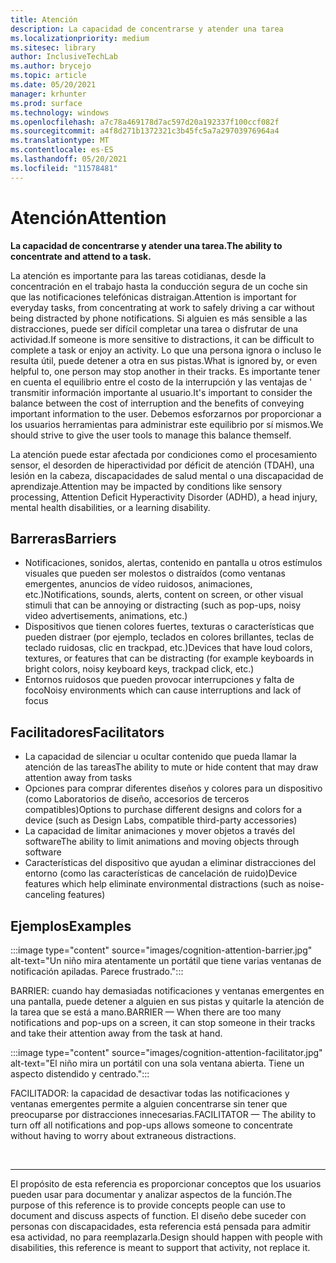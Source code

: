 ```yaml
---
title: Atención
description: La capacidad de concentrarse y atender una tarea
ms.localizationpriority: medium
ms.sitesec: library
author: InclusiveTechLab
ms.author: brycejo
ms.topic: article
ms.date: 05/20/2021
manager: krhunter
ms.prod: surface
ms.technology: windows
ms.openlocfilehash: a7c78a469178d7ac597d20a192337f100ccf082f
ms.sourcegitcommit: a4f8d271b1372321c3b45fc5a7a29703976964a4
ms.translationtype: MT
ms.contentlocale: es-ES
ms.lasthandoff: 05/20/2021
ms.locfileid: "11578481"
---
```

# <a name="attention"></a><span data-ttu-id="bd937-103">Atención</span><span class="sxs-lookup"><span data-stu-id="bd937-103">Attention</span></span>

**<span data-ttu-id="bd937-104">La capacidad de concentrarse y atender una tarea.</span><span class="sxs-lookup"><span data-stu-id="bd937-104">The ability to concentrate and attend to a task.</span></span>**

<span data-ttu-id="bd937-105">La atención es importante para las tareas cotidianas, desde la concentración en el trabajo hasta la conducción segura de un coche sin que las notificaciones telefónicas distraigan.</span><span class="sxs-lookup"><span data-stu-id="bd937-105">Attention is important for everyday tasks, from concentrating at work to safely driving a car without being distracted by phone notifications.</span></span> <span data-ttu-id="bd937-106">Si alguien es más sensible a las distracciones, puede ser difícil completar una tarea o disfrutar de una actividad.</span><span class="sxs-lookup"><span data-stu-id="bd937-106">If someone is more sensitive to distractions, it can be difficult to complete a task or enjoy an activity.</span></span> <span data-ttu-id="bd937-107">Lo que una persona ignora o incluso le resulta útil, puede detener a otra en sus pistas.</span><span class="sxs-lookup"><span data-stu-id="bd937-107">What is ignored by, or even helpful to, one person may stop another in their tracks.</span></span> <span data-ttu-id="bd937-108">Es importante tener en cuenta el equilibrio entre el costo de la interrupción y las ventajas de &apos; transmitir información importante al usuario.</span><span class="sxs-lookup"><span data-stu-id="bd937-108">It&apos;s important to consider the balance between the cost of interruption and the benefits of conveying important information to the user.</span></span> <span data-ttu-id="bd937-109">Debemos esforzarnos por proporcionar a los usuarios herramientas para administrar este equilibrio por sí mismos.</span><span class="sxs-lookup"><span data-stu-id="bd937-109">We should strive to give the user tools to manage this balance themself.</span></span> 

<span data-ttu-id="bd937-110">La atención puede estar afectada por condiciones como el procesamiento sensor, el desorden de hiperactividad por déficit de atención (TDAH), una lesión en la cabeza, discapacidades de salud mental o una discapacidad de aprendizaje.</span><span class="sxs-lookup"><span data-stu-id="bd937-110">Attention may be impacted by conditions like sensory processing, Attention Deficit Hyperactivity Disorder (ADHD), a head injury, mental health disabilities, or a learning disability.</span></span>

## <a name="barriers"></a><span data-ttu-id="bd937-111">Barreras</span><span class="sxs-lookup"><span data-stu-id="bd937-111">Barriers</span></span>

* <span data-ttu-id="bd937-112">Notificaciones, sonidos, alertas, contenido en pantalla u otros estímulos visuales que pueden ser molestos o distraídos (como ventanas emergentes, anuncios de vídeo ruidosos, animaciones, etc.)</span><span class="sxs-lookup"><span data-stu-id="bd937-112">Notifications, sounds, alerts, content on screen, or other visual stimuli that can be annoying or distracting (such as pop-ups, noisy video advertisements, animations, etc.)</span></span>
* <span data-ttu-id="bd937-113">Dispositivos que tienen colores fuertes, texturas o características que pueden distraer (por ejemplo, teclados en colores brillantes, teclas de teclado ruidosas, clic en trackpad, etc.)</span><span class="sxs-lookup"><span data-stu-id="bd937-113">Devices that have loud colors, textures, or features that can be distracting (for example keyboards in bright colors, noisy keyboard keys, trackpad click, etc.)</span></span>
* <span data-ttu-id="bd937-114">Entornos ruidosos que pueden provocar interrupciones y falta de foco</span><span class="sxs-lookup"><span data-stu-id="bd937-114">Noisy environments which can cause interruptions and lack of focus</span></span>

## <a name="facilitators"></a><span data-ttu-id="bd937-115">Facilitadores</span><span class="sxs-lookup"><span data-stu-id="bd937-115">Facilitators</span></span>

* <span data-ttu-id="bd937-116">La capacidad de silenciar u ocultar contenido que pueda llamar la atención de las tareas</span><span class="sxs-lookup"><span data-stu-id="bd937-116">The ability to mute or hide content that may draw attention away from tasks</span></span>
* <span data-ttu-id="bd937-117">Opciones para comprar diferentes diseños y colores para un dispositivo (como Laboratorios de diseño, accesorios de terceros compatibles)</span><span class="sxs-lookup"><span data-stu-id="bd937-117">Options to purchase different designs and colors for a device (such as Design Labs, compatible third-party accessories)</span></span>
* <span data-ttu-id="bd937-118">La capacidad de limitar animaciones y mover objetos a través del software</span><span class="sxs-lookup"><span data-stu-id="bd937-118">The ability to limit animations and moving objects through software</span></span>
* <span data-ttu-id="bd937-119">Características del dispositivo que ayudan a eliminar distracciones del entorno (como las características de cancelación de ruido)</span><span class="sxs-lookup"><span data-stu-id="bd937-119">Device features which help eliminate environmental distractions (such as noise-canceling features)</span></span>


## <a name="examples"></a><span data-ttu-id="bd937-120">Ejemplos</span><span class="sxs-lookup"><span data-stu-id="bd937-120">Examples</span></span>

:::image type="content" source="images/cognition-attention-barrier.jpg" alt-text="Un niño mira atentamente un portátil que tiene varias ventanas de notificación apiladas. Parece frustrado.":::

<span data-ttu-id="bd937-123">BARRIER: cuando hay demasiadas notificaciones y ventanas emergentes en una pantalla, puede detener a alguien en sus pistas y quitarle la atención de la tarea que se está a mano.</span><span class="sxs-lookup"><span data-stu-id="bd937-123">BARRIER — When there are too many notifications and pop-ups on a screen, it can stop someone in their tracks and take their attention away from the task at hand.</span></span>

:::image type="content" source="images/cognition-attention-facilitator.jpg" alt-text="El niño mira un portátil con una sola ventana abierta. Tiene un aspecto distendido y centrado.":::


<span data-ttu-id="bd937-126">FACILITADOR: la capacidad de desactivar todas las notificaciones y ventanas emergentes permite a alguien concentrarse sin tener que preocuparse por distracciones innecesarias.</span><span class="sxs-lookup"><span data-stu-id="bd937-126">FACILITATOR — The ability to turn off all notifications and pop-ups allows someone to concentrate without having to worry about extraneous distractions.</span></span>

&nbsp;

[comment]: # (Instrucción Footer)
___
<span data-ttu-id="bd937-128">El propósito de esta referencia es proporcionar conceptos que los usuarios pueden usar para documentar y analizar aspectos de la función.</span><span class="sxs-lookup"><span data-stu-id="bd937-128">The purpose of this reference is to provide concepts people can use to document and discuss aspects of function.</span></span> <span data-ttu-id="bd937-129">El diseño debe suceder con personas con discapacidades, esta referencia está pensada para admitir esa actividad, no para reemplazarla.</span><span class="sxs-lookup"><span data-stu-id="bd937-129">Design should happen with people with disabilities, this reference is meant to support that activity, not replace it.</span></span> 